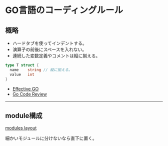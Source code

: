 # GO言語のコーディングルール

## 概略

- ハードタブを使ってインデントする。
- 演算子の前後にスペースを入れない。
- 連続した変数定義やコメントは縦に揃える。

```go
type T struct {
  name    string // 縦に揃える。
  value   int
}
```

- [Effective GO](https://go.dev/doc/effective_go)
- [Go Code Review](https://go.dev/wiki/CodeReviewComments)

---

## module構成

[modules layout](https://go.dev/doc/modules/layout)

細かいモジュールに分けないなら直下に置く。

